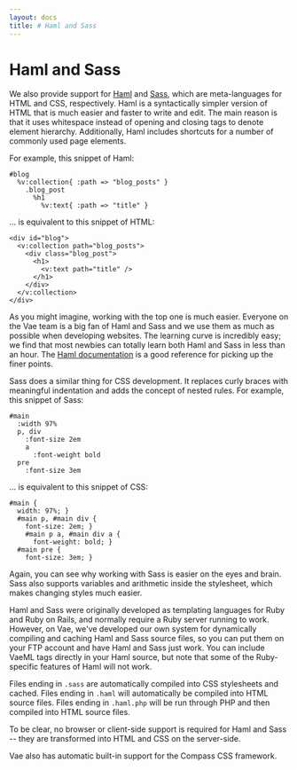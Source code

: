 ```yaml
---
layout: docs
title: # Haml and Sass
---
```


# Haml and Sass

We also provide support for [Haml](http://haml.hamptoncatlin.com/) and
[Sass](http://haml.hamptoncatlin.com/docs/rdoc/classes/Sass.html), which
are meta-languages for HTML and CSS, respectively. Haml is a
syntactically simpler version of HTML that is much easier and faster to
write and edit. The main reason is that it uses whitespace instead of
opening and closing tags to denote element hierarchy. Additionally, Haml
includes shortcuts for a number of commonly used page elements.

For example, this snippet of Haml:

    #blog
      %v:collection{ :path => "blog_posts" }
        .blog_post
          %h1
            %v:text{ :path => "title" }

... is equivalent to this snippet of HTML:

    <div id="blog">
      <v:collection path="blog_posts">
        <div class="blog_post">
          <h1>
            <v:text path="title" />
          </h1>
        </div>
      </v:collection>
    </div>

As you might imagine, working with the top one is much easier. Everyone
on the Vae team is a big fan of Haml and Sass and we use them as much as
possible when developing websites. The learning curve is incredibly
easy; we find that most newbies can totally learn both Haml and Sass in
less than an hour. The [Haml
documentation](http://haml.hamptoncatlin.com/docs/rdoc/classes/Haml.html)
is a good reference for picking up the finer points.

Sass does a similar thing for CSS development. It replaces curly braces
with meaningful indentation and adds the concept of nested rules. For
example, this snippet of Sass:

    #main
      :width 97%
      p, div
        :font-size 2em
        a
          :font-weight bold
      pre
        :font-size 3em

... is equivalent to this snippet of CSS:

    #main {
      width: 97%; }
      #main p, #main div {
        font-size: 2em; }
        #main p a, #main div a {
          font-weight: bold; }
      #main pre {
        font-size: 3em; }

Again, you can see why working with Sass is easier on the eyes and
brain. Sass also supports variables and arithmetic inside the
stylesheet, which makes changing styles much easier.

Haml and Sass were originally developed as templating languages for Ruby
and Ruby on Rails, and normally require a Ruby server running to work.
However, on Vae, we've developed our own system for dynamically
compiling and caching Haml and Sass source files, so you can put them on
your FTP account and have Haml and Sass just work. You can include VaeML
tags directly in your Haml source, but note that some of the
Ruby-specific features of Haml will not work.

Files ending in `.sass` are automatically compiled into CSS stylesheets
and cached. Files ending in `.haml` will automatically be compiled into
HTML source files. Files ending in `.haml.php` will be run through PHP
and then compiled into HTML source files.

To be clear, no browser or client-side support is required for Haml and
Sass -- they are transformed into HTML and CSS on the server-side.

Vae also has automatic built-in support for the Compass CSS framework.
